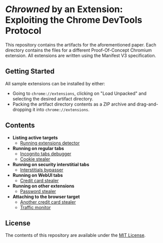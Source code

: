 # *Chrowned* by an Extension: Exploiting the Chrome DevTools Protocol
This repository contains the artifacts for the aforementioned paper.
Each directory contains the files for a different Proof-Of-Concept Chromium
extension.
All extensions are written using the Manifest V3 specification.

## Getting Started
All sample extensions can be installed by either:
- Going to `chrome://extensions`, clicking on "Load Unpacked" and selecting
  the desired artifact directory.
- Packing the artifact directory contents as a ZIP archive and
  drag-and-dropping it into `chrome://extensions`.

## Contents
- **Listing active targets**
    - [Running extensions detector](running-extensions-detector/README.md)
- **Running on regular tabs**
    - [Incognito tabs debugger](incognito-tabs-debugger/README.md)
    - [Cookie stealer](cookie-stealer/README.md)
- **Running on security interstitial tabs**
    - [Interstitials bypasser](interstitials-bypasser/README.md)
- **Running on WebUI tabs**
    - [Credit card stealer](credit-card-stealer/README.md)
- **Running on other extensions**
    - [Password stealer](password-stealer/README.md)
- **Attaching to the browser target**
    - [Another credit card stealer](another-credit-card-stealer/README.md)
    - [Traffic monitor](traffic-monitor/README.md)

## License
The contents of this repository are available under the [MIT License](LICENSE).
